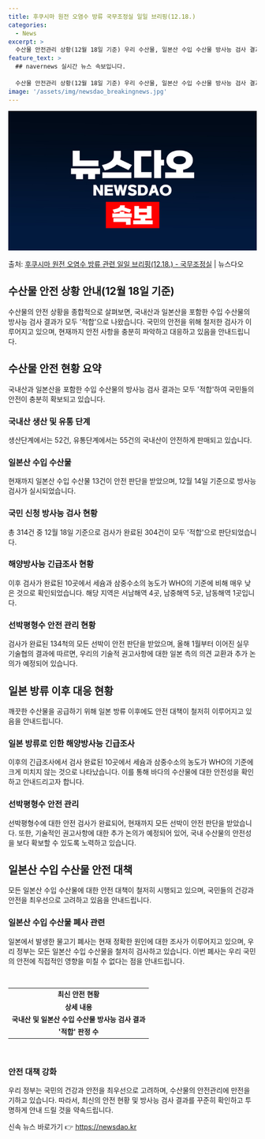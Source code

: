 ```yaml
---
title: 후쿠시마 원전 오염수 방류 국무조정실 일일 브리핑(12.18.)
categories:
  - News
excerpt: >
  수산물 안전관리 상황(12월 18일 기준) 우리 수산물, 일본산 수입 수산물 방사능 검사 결과 모두 적합입니…
feature_text: >
  ## navernews 실시간 뉴스 속보입니다.

  수산물 안전관리 상황(12월 18일 기준) 우리 수산물, 일본산 수입 수산물 방사능 검사 결과 모두 적합입니…
image: '/assets/img/newsdao_breakingnews.jpg'
---
```


![뉴스다오 속보](/assets/img/newsdao_breakingnews.jpg)

<p>출처: <a href="https://newsdao.kr/2834" rel="dofollow">후쿠시마 원전 오염수 방류 관련 일일 브리핑(12.18.) - 국무조정실</a> | 뉴스다오</p>

<h2 data-ke-size="size26">수산물 안전 상황 안내(12월 18일 기준)</h2>
수산물의 안전 상황을 종합적으로 살펴보면, 국내산과 일본산을 포함한 수입 수산물의 방사능 검사 결과가 모두 '적합'으로 나왔습니다. 국민의 안전을 위해 철저한 검사가 이루어지고 있으며, 현재까지 안전 사항을 충분히 파악하고 대응하고 있음을 안내드립니다.

<h2 data-ke-size="size24">수산물 안전 현황 요약</h2>
국내산과 일본산을 포함한 수입 수산물의 방사능 검사 결과는 모두 '적합'하여 국민들의 안전이 충분히 확보되고 있습니다.

<h3>국내산 생산 및 유통 단계</h3>
<p data-ke-size="size16">생산단계에서는 52건, 유통단계에서는 55건의 국내산이 안전하게 판매되고 있습니다.</p>

<h3>일본산 수입 수산물</h3>
<p data-ke-size="size16">현재까지 일본산 수입 수산물 13건이 안전 판단을 받았으며, 12월 14일 기준으로 방사능 검사가 실시되었습니다.</p>

<h3>국민 신청 방사능 검사 현황</h3>
<p data-ke-size="size16">총 314건 중 12월 18일 기준으로 검사가 완료된 304건이 모두 '적합'으로 판단되었습니다.</p>

<h3>해양방사능 긴급조사 현황</h3>
<p data-ke-size="size16">이후 검사가 완료된 10곳에서 세슘과 삼중수소의 농도가 WHO의 기준에 비해 매우 낮은 것으로 확인되었습니다. 해당 지역은 서남해역 4곳, 남중해역 5곳, 남동해역 1곳입니다.</p>

<h3>선박평형수 안전 관리 현황</h3>
<p data-ke-size="size16">검사가 완료된 134척의 모든 선박이 안전 판단을 받았으며, 올해 1월부터 이어진 실무 기술협의 결과에 따르면, 우리의 기술적 권고사항에 대한 일본 측의 의견 교환과 추가 논의가 예정되어 있습니다.</p>

<h2 data-ke-size="size24">일본 방류 이후 대응 현황</h2>
깨끗한 수산물을 공급하기 위해 일본 방류 이후에도 안전 대책이 철저히 이루어지고 있음을 안내드립니다.

<h3>일본 방류로 인한 해양방사능 긴급조사</h3>
<p data-ke-size="size16">이후의 긴급조사에서 검사 완료된 10곳에서 세슘과 삼중수소의 농도가 WHO의 기준에 크게 미치지 않는 것으로 나타났습니다. 이를 통해 바다의 수산물에 대한 안전성을 확인하고 안내드리고자 합니다.</p>

<h3>선박평형수 안전 관리</h3>
<p data-ke-size="size16">선박평형수에 대한 안전 검사가 완료되어, 현재까지 모든 선박이 안전 판단을 받았습니다. 또한, 기술적인 권고사항에 대한 추가 논의가 예정되어 있어, 국내 수산물의 안전성을 보다 확보할 수 있도록 노력하고 있습니다.</p>

<h2 data-ke-size="size24">일본산 수입 수산물 안전 대책</h2>
모든 일본산 수입 수산물에 대한 안전 대책이 철저히 시행되고 있으며, 국민들의 건강과 안전을 최우선으로 고려하고 있음을 안내드립니다.

<h3>일본산 수입 수산물 폐사 관련</h3>
<p data-ke-size="size16">일본에서 발생한 물고기 폐사는 현재 정확한 원인에 대한 조사가 이루어지고 있으며, 우리 정부는 모든 일본산 수입 수산물을 철저히 검사하고 있습니다. 이번 폐사는 우리 국민의 안전에 직접적인 영향을 미칠 수 없다는 점을 안내드립니다.</p>

<p data-ke-size="size16">&nbsp;</p>
<table>
	<tbody>
		<tr>
			<td style="text-align: center; height: 17px;"><b> 최신 안전 현황 </b></td>
		</tr>
		<tr>
			<td style="text-align: center; height: 17px;"><b> 상세 내용 </b></td>
		</tr>
		<tr>
			<td style="text-align: center; height: 17px;"><b> 국내산 및 일본산 수입 수산물 방사능 검사 결과 </b></td>
		</tr>
		<tr>
			<td style="text-align: center; height: 17px;"><b> '적합' 판정 수 </b></td>
		</tr>
	</tbody>
</table>
<p data-ke-size="size16">&nbsp;</p>

<h3>안전 대책 강화</h3>
<p data-ke-size="size16">우리 정부는 국민의 건강과 안전을 최우선으로 고려하며, 수산물의 안전관리에 만전을 기하고 있습니다. 따라서, 최신의 안전 현황 및 방사능 검사 결과를 꾸준히 확인하고 투명하게 안내 드릴 것을 약속드립니다.</p> 

신속 뉴스 바로가기 👉 <a href="https://newsdao.kr" rel="dofollow">https://newsdao.kr</a>


